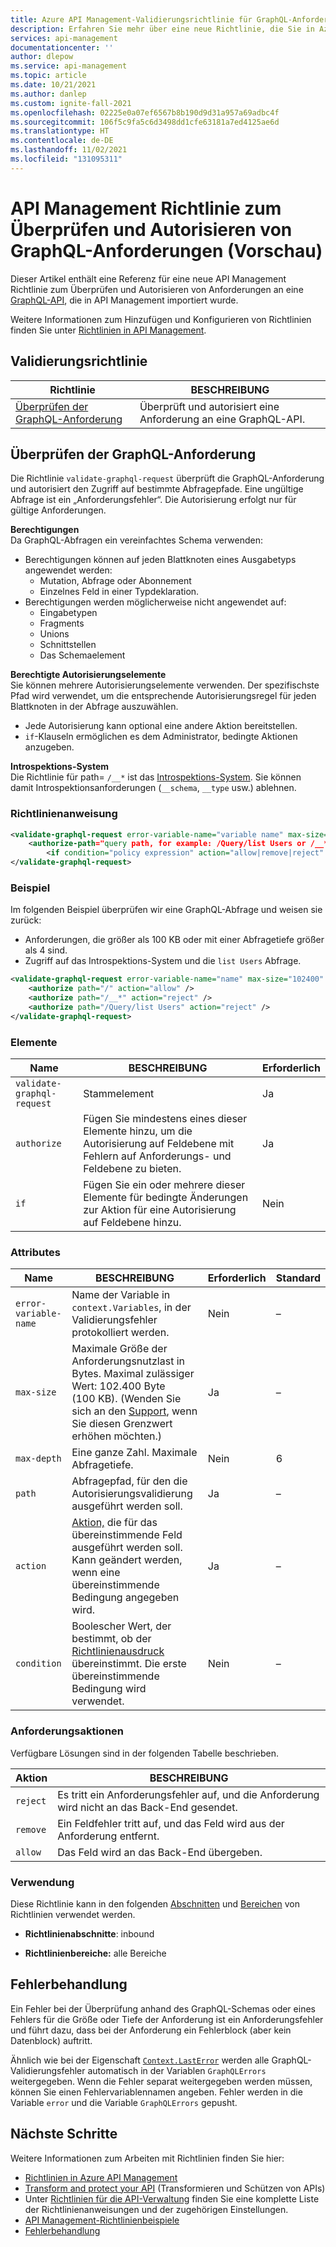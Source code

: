 ```yaml
---
title: Azure API Management-Validierungsrichtlinie für GraphQL-Anforderungen | Microsoft-Dokumentation
description: Erfahren Sie mehr über eine neue Richtlinie, die Sie in Azure API Management verwenden können, um GraphQL-Anforderungen zu überprüfen und zu autorisieren.
services: api-management
documentationcenter: ''
author: dlepow
ms.service: api-management
ms.topic: article
ms.date: 10/21/2021
ms.author: danlep
ms.custom: ignite-fall-2021
ms.openlocfilehash: 02225e0a07ef6567b8b190d9d31a957a69adbc4f
ms.sourcegitcommit: 106f5c9fa5c6d3498dd1cfe63181a7ed4125ae6d
ms.translationtype: HT
ms.contentlocale: de-DE
ms.lasthandoff: 11/02/2021
ms.locfileid: "131095311"
---
```

# <a name="api-management-policy-to-validate-and-authorize-graphql-requests-preview"></a>API Management Richtlinie zum Überprüfen und Autorisieren von GraphQL-Anforderungen (Vorschau)

Dieser Artikel enthält eine Referenz für eine neue API Management Richtlinie zum Überprüfen und Autorisieren von Anforderungen an eine [GraphQL-API](graphql-api.md), die in API Management importiert wurde.

Weitere Informationen zum Hinzufügen und Konfigurieren von Richtlinien finden Sie unter [Richtlinien in API Management](./api-management-policies.md).

## <a name="validation-policy"></a>Validierungsrichtlinie

| Richtlinie | BESCHREIBUNG |
| ------ | ----------- |
| [Überprüfen der GraphQL-Anforderung](#validate-graphql-request) | Überprüft und autorisiert eine Anforderung an eine GraphQL-API. |


## <a name="validate-graphql-request"></a>Überprüfen der GraphQL-Anforderung

Die Richtlinie `validate-graphql-request` überprüft die GraphQL-Anforderung und autorisiert den Zugriff auf bestimmte Abfragepfade. Eine ungültige Abfrage ist ein „Anforderungsfehler“. Die Autorisierung erfolgt nur für gültige Anforderungen. 

**Berechtigungen**  
Da GraphQL-Abfragen ein vereinfachtes Schema verwenden:
* Berechtigungen können auf jeden Blattknoten eines Ausgabetyps angewendet werden: 
    * Mutation, Abfrage oder Abonnement
    * Einzelnes Feld in einer Typdeklaration. 
* Berechtigungen werden möglicherweise nicht angewendet auf: 
    * Eingabetypen
    * Fragments
    * Unions
    * Schnittstellen
    * Das Schemaelement   

**Berechtigte Autorisierungselemente**  
Sie können mehrere Autorisierungselemente verwenden. Der spezifischste Pfad wird verwendet, um die entsprechende Autorisierungsregel für jeden Blattknoten in der Abfrage auszuwählen. 
* Jede Autorisierung kann optional eine andere Aktion bereitstellen.
* `if`-Klauseln ermöglichen es dem Administrator, bedingte Aktionen anzugeben. 

**Introspektions-System**   
Die Richtlinie für path= `/__*` ist das [Introspektions-System](https://graphql.org/learn/introspection/). Sie können damit Introspektionsanforderungen (`__schema`, `__type` usw.) ablehnen.   

### <a name="policy-statement"></a>Richtlinienanweisung

```xml
<validate-graphql-request error-variable-name="variable name" max-size="size in bytes" max-depth="query depth">
    <authorize-path="query path, for example: /Query/list Users or /__*" action="allow|remove|reject" />
        <if condition="policy expression" action="allow|remove|reject" />
</validate-graphql-request>
```

### <a name="example"></a>Beispiel

Im folgenden Beispiel überprüfen wir eine GraphQL-Abfrage und weisen sie zurück:
* Anforderungen, die größer als 100 KB oder mit einer Abfragetiefe größer als 4 sind. 
* Zugriff auf das Introspektions-System und die `list Users` Abfrage. 

```xml
<validate-graphql-request error-variable-name="name" max-size="102400" max-depth="4"> 
    <authorize path="/" action="allow" /> 
    <authorize path="/__*" action="reject" /> 
    <authorize path="/Query/list Users" action="reject" /> 
</validate-graphql-request> 
```

### <a name="elements"></a>Elemente

| Name         | BESCHREIBUNG                                                                                                                                   | Erforderlich |
| ------------ | --------------------------------------------------------------------------------------------------------------------------------------------- | -------- |
| `validate-graphql-request` | Stammelement                                                                                                                               | Ja      |
| `authorize` | Fügen Sie mindestens eines dieser Elemente hinzu, um die Autorisierung auf Feldebene mit Fehlern auf Anforderungs- und Feldebene zu bieten.   | Ja |
| `if` | Fügen Sie ein oder mehrere dieser Elemente für bedingte Änderungen zur Aktion für eine Autorisierung auf Feldebene hinzu. | Nein |

### <a name="attributes"></a>Attributes

| Name                       | BESCHREIBUNG                                                                                                                                                            | Erforderlich | Standard |
| -------------------------- | ---------------------------------------------------------------------------------------------------------------------------------------------------------------------- | -------- | ------- |
| `error-variable-name` | Name der Variable in `context.Variables`, in der Validierungsfehler protokolliert werden.  |   Nein    | –   |
| `max-size` | Maximale Größe der Anforderungsnutzlast in Bytes. Maximal zulässiger Wert: 102.400 Byte (100 KB). (Wenden Sie sich an den [Support](https://azure.microsoft.com/support/options/), wenn Sie diesen Grenzwert erhöhen möchten.) | Ja       | –   |
| `max-depth` | Eine ganze Zahl. Maximale Abfragetiefe. | Nein | 6 |
| `path` | Abfragepfad, für den die Autorisierungsvalidierung ausgeführt werden soll. | Ja | – |
| `action` | [Aktion,](#request-actions) die für das übereinstimmende Feld ausgeführt werden soll. Kann geändert werden, wenn eine übereinstimmende Bedingung angegeben wird. |  Ja     | –   |
| `condition` | Boolescher Wert, der bestimmt, ob der [Richtlinienausdruck](api-management-policy-expressions.md) übereinstimmt. Die erste übereinstimmende Bedingung wird verwendet. | Nein | – |

### <a name="request-actions"></a>Anforderungsaktionen

Verfügbare Lösungen sind in der folgenden Tabelle beschrieben.

|Aktion |BESCHREIBUNG  |
|---------|---------|
|`reject`     | Es tritt ein Anforderungsfehler auf, und die Anforderung wird nicht an das Back-End gesendet.     |
|`remove`     | Ein Feldfehler tritt auf, und das Feld wird aus der Anforderung entfernt.         |
|`allow`     | Das Feld wird an das Back-End übergeben.        |

### <a name="usage"></a>Verwendung

Diese Richtlinie kann in den folgenden [Abschnitten](./api-management-howto-policies.md#sections) und [Bereichen](./api-management-howto-policies.md#scopes) von Richtlinien verwendet werden.

-   **Richtlinienabschnitte**: inbound

-   **Richtlinienbereiche:** alle Bereiche

## <a name="error-handling"></a>Fehlerbehandlung

Ein Fehler bei der Überprüfung anhand des GraphQL-Schemas oder eines Fehlers für die Größe oder Tiefe der Anforderung ist ein Anforderungsfehler und führt dazu, dass bei der Anforderung ein Fehlerblock (aber kein Datenblock) auftritt. 

Ähnlich wie bei der Eigenschaft [`Context.LastError`](api-management-error-handling-policies.md#lasterror) werden alle GraphQL-Validierungsfehler automatisch in der Variablen `GraphQLErrors` weitergegeben. Wenn die Fehler separat weitergegeben werden müssen, können Sie einen Fehlervariablennamen angeben. Fehler werden in die Variable `error` und die Variable `GraphQLErrors` gepusht. 

## <a name="next-steps"></a>Nächste Schritte

Weitere Informationen zum Arbeiten mit Richtlinien finden Sie hier:

-   [Richtlinien in Azure API Management](api-management-howto-policies.md)
-   [Transform and protect your API](transform-api.md) (Transformieren und Schützen von APIs)
-   Unter [Richtlinien für die API-Verwaltung](./api-management-policies.md) finden Sie eine komplette Liste der Richtlinienanweisungen und der zugehörigen Einstellungen.
-   [API Management-Richtlinienbeispiele](./policy-reference.md)
-   [Fehlerbehandlung](./api-management-error-handling-policies.md)

